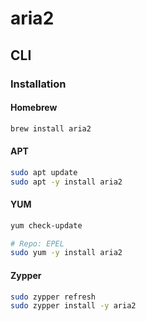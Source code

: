 # aria2

## CLI

### Installation

#### Homebrew

```sh
brew install aria2
```

#### APT

```sh
sudo apt update
sudo apt -y install aria2
```

#### YUM

```sh
yum check-update

# Repo: EPEL
sudo yum -y install aria2
```

#### Zypper

```sh
sudo zypper refresh
sudo zypper install -y aria2
```

<!-- #### APK

```sh
sudo apk update
sudo apk add aria2
``` -->
